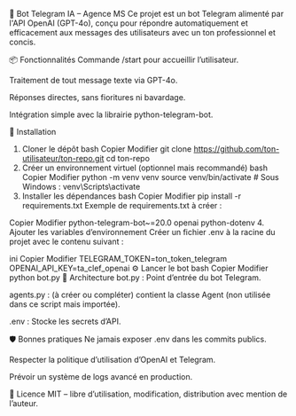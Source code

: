 🤖 Bot Telegram IA – Agence MS
Ce projet est un bot Telegram alimenté par l'API OpenAI (GPT-4o), conçu pour répondre automatiquement et efficacement aux messages des utilisateurs avec un ton professionnel et concis.

📦 Fonctionnalités
Commande /start pour accueillir l’utilisateur.

Traitement de tout message texte via GPT-4o.

Réponses directes, sans fioritures ni bavardage.

Intégration simple avec la librairie python-telegram-bot.

🚀 Installation
1. Cloner le dépôt
bash
Copier
Modifier
git clone https://github.com/ton-utilisateur/ton-repo.git
cd ton-repo
2. Créer un environnement virtuel (optionnel mais recommandé)
bash
Copier
Modifier
python -m venv venv
source venv/bin/activate  # Sous Windows : venv\Scripts\activate
3. Installer les dépendances
bash
Copier
Modifier
pip install -r requirements.txt
Exemple de requirements.txt à créer :

Copier
Modifier
python-telegram-bot~=20.0
openai
python-dotenv
4. Ajouter les variables d’environnement
Créer un fichier .env à la racine du projet avec le contenu suivant :

ini
Copier
Modifier
TELEGRAM_TOKEN=ton_token_telegram
OPENAI_API_KEY=ta_clef_openai
⚙️ Lancer le bot
bash
Copier
Modifier
python bot.py
🧠 Architecture
bot.py : Point d’entrée du bot Telegram.

agents.py : (à créer ou compléter) contient la classe Agent (non utilisée dans ce script mais importée).

.env : Stocke les secrets d’API.

🛡️ Bonnes pratiques
Ne jamais exposer .env dans les commits publics.

Respecter la politique d’utilisation d’OpenAI et Telegram.

Prévoir un système de logs avancé en production.

📜 Licence
MIT – libre d’utilisation, modification, distribution avec mention de l’auteur.

